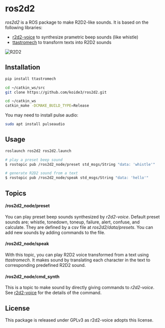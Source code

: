 # ros2d2
*ros2d2* is a ROS package to make R2D2-like sounds. It is based on the following libraries:
- <a href="http://kevinboone.net/README_r2d2-voice.html">r2d2-voice</a> to synthesize prametric beep sounds (like whistle)
- <a href="https://pypi.python.org/pypi/ttastromech">ttastromech</a> to transform texts into R2D2 sounds

![R2D2](https://lumiere-a.akamaihd.net/v1/images/r2-d2_41dacaa9_68566da1.jpeg "R2D2")

## Installation

```bash
pip install ttastromech

cd ~/catkin_ws/src
git clone https://github.com/koide3/ros2d2.git

cd ~/catkin_ws
catkin_make -DCMAKE_BUILD_TYPE=Release
```

You may need to install pulse audio:
```bash
sudo apt install pulseaudio
```

## Usage
```bash
roslaunch ros2d2 ros2d2.launch
```

```bash
# play a preset beep sound
$ rostopic pub /ros2d2_node/preset std_msgs/String "data: 'whistle'"

# generate R2D2 sound from a text
$ rostopic pub /ros2d2_node/speak std_msgs/String "data: 'hello'"
```


## Topics
#### /ros2d2_node/preset
You can play preset beep sounds synthesized by *r2d2-voice*. Default preset sounds are; whistle, tonedown, toneup, failure, alert, confuse, and calculate. They are defined by a csv file at *ros2d2/data/presets*. You can add new sounds by adding commands to the file.

#### /ros2d2_node/speak
With this topic, you can play R2D2 voice transformed from a text using *ttastromech*. It makes sound by translating each character in the text to corresponding predefined R2D2 sound. 

#### /ros2d2_node/cmd_synth
This is a topic to make sound by directly giving commands to *r2d2-voice*. See <a href="http://kevinboone.net/README_r2d2-voice.html">r2d2-voice</a> for the details of the command.

## License

This package is released under GPLv3 as r2d2-voice adopts this license.
